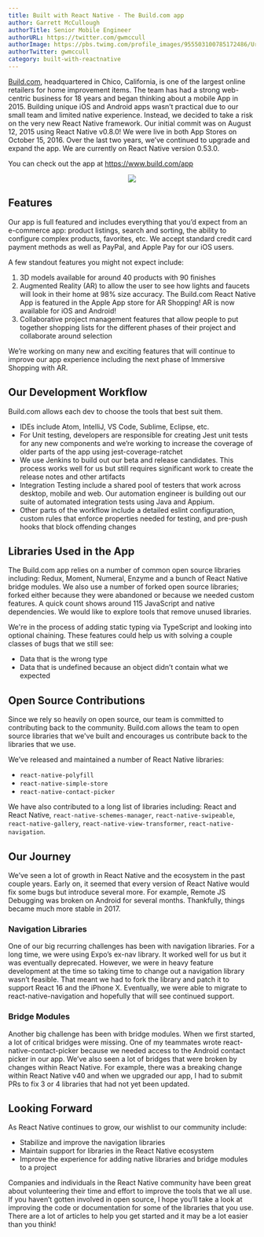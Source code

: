 ```yaml
---
title: Built with React Native - The Build.com app
author: Garrett McCullough
authorTitle: Senior Mobile Engineer
authorURL: https://twitter.com/gwmccull
authorImage: https://pbs.twimg.com/profile_images/955503100785172486/UrMKkQXc_400x400.jpg
authorTwitter: gwmccull
category: built-with-reactnative
---
```


[Build.com](https://www.build.com/), headquartered in Chico, California, is one of the largest online retailers for home improvement items. The team has had a strong web-centric business for 18 years and began thinking about a mobile App in 2015. Building unique iOS and Android apps wasn’t practical due to our small team and limited native experience. Instead, we decided to take a risk on the very new React Native framework. Our initial commit was on August 12, 2015 using React Native v0.8.0! We were live in both App Stores on October 15, 2016. Over the last two years, we’ve continued to upgrade and expand the app. We are currently on React Native version 0.53.0.

You can check out the app at https://www.build.com/app

<p align="center">
  <img src="/react-native/blog/assets/build-com-blog-image.jpg" />
</p>

## Features

Our app is full featured and includes everything that you’d expect from an e-commerce app: product listings, search and sorting, the ability to configure complex products, favorites, etc. We accept standard credit card payment methods as well as PayPal, and Apple Pay for our iOS users.

A few standout features you might not expect include:

1.  3D models available for around 40 products with 90 finishes
2.  Augmented Reality (AR) to allow the user to see how lights and faucets will look in their home at 98% size accuracy. The Build.com React Native App is featured in the Apple App store for AR Shopping! AR is now available for iOS and Android!
3.  Collaborative project management features that allow people to put together shopping lists for the different phases of their project and collaborate around selection

We’re working on many new and exciting features that will continue to improve our app experience including the next phase of Immersive Shopping with AR.

## Our Development Workflow

Build.com allows each dev to choose the tools that best suit them.

* IDEs include Atom, IntelliJ, VS Code, Sublime, Eclipse, etc.
* For Unit testing, developers are responsible for creating Jest unit tests for any new components and we’re working to increase the coverage of older parts of the app using jest-coverage-ratchet
* We use Jenkins to build out our beta and release candidates. This process works well for us but still requires significant work to create the release notes and other artifacts
* Integration Testing include a shared pool of testers that work across desktop, mobile and web. Our automation engineer is building out our suite of automated integration tests using Java and Appium.
* Other parts of the workflow include a detailed eslint configuration, custom rules that enforce properties needed for testing, and pre-push hooks that block offending changes

## Libraries Used in the App

The Build.com app relies on a number of common open source libraries including: Redux, Moment, Numeral, Enzyme and a bunch of React Native bridge modules. We also use a number of forked open source libraries; forked either because they were abandoned or because we needed custom features. A quick count shows around 115 JavaScript and native dependencies. We would like to explore tools that remove unused libraries.

We're in the process of adding static typing via TypeScript and looking into optional chaining. These features could help us with solving a couple classes of bugs that we still see:

* Data that is the wrong type
* Data that is undefined because an object didn’t contain what we expected

## Open Source Contributions

Since we rely so heavily on open source, our team is committed to contributing back to the community. Build.com allows the team to open source libraries that we've built and encourages us contribute back to the libraries that we use.

We’ve released and maintained a number of React Native libraries:

* `react-native-polyfill`
* `react-native-simple-store`
* `react-native-contact-picker`

We have also contributed to a long list of libraries including: React and React Native, `react-native-schemes-manager`, `react-native-swipeable`, `react-native-gallery`, `react-native-view-transformer`, `react-native-navigation`.

## Our Journey

We’ve seen a lot of growth in React Native and the ecosystem in the past couple years. Early on, it seemed that every version of React Native would fix some bugs but introduce several more. For example, Remote JS Debugging was broken on Android for several months. Thankfully, things became much more stable in 2017.

### Navigation Libraries

One of our big recurring challenges has been with navigation libraries. For a long time, we were using Expo’s ex-nav library. It worked well for us but it was eventually deprecated. However, we were in heavy feature development at the time so taking time to change out a navigation library wasn’t feasible. That meant we had to fork the library and patch it to support React 16 and the iPhone X. Eventually, we were able to migrate to react-native-navigation and hopefully that will see continued support.

### Bridge Modules

Another big challenge has been with bridge modules. When we first started, a lot of critical bridges were missing. One of my teammates wrote react-native-contact-picker because we needed access to the Android contact picker in our app. We’ve also seen a lot of bridges that were broken by changes within React Native. For example, there was a breaking change within React Native v40 and when we upgraded our app, I had to submit PRs to fix 3 or 4 libraries that had not yet been updated.

## Looking Forward

As React Native continues to grow, our wishlist to our community include:

* Stabilize and improve the navigation libraries
* Maintain support for libraries in the React Native ecosystem
* Improve the experience for adding native libraries and bridge modules to a project

Companies and individuals in the React Native community have been great about volunteering their time and effort to improve the tools that we all use. If you haven’t gotten involved in open source, I hope you’ll take a look at improving the code or documentation for some of the libraries that you use. There are a lot of articles to help you get started and it may be a lot easier than you think!
